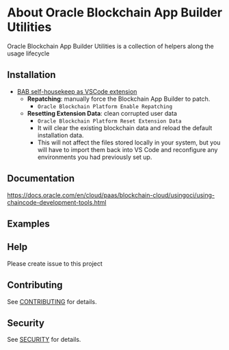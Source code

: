 # About Oracle Blockchain App Builder Utilities

Oracle Blockchain App Builder Utilities is a collection of helpers along the usage lifecycle 

## Installation
- [BAB self-housekeep as VSCode extension](https://docs.oracle.com/en/cloud/paas/blockchain-cloud/usingoci/troubleshoot-blockchain-app-builder.html)
  - **Repatching**: manually force the Blockchain App Builder to patch.
    - `Oracle Blockchain Platform Enable Repatching`
  - **Resetting Extension Data**: clean corrupted user data
    - `Oracle Blockchain Platform Reset Extension Data`
    - It will clear the existing blockchain data and reload the default installation data. 
    - This will not affect the files stored locally in your system, but you will have to import them back into VS Code and reconfigure any environments you had previously set up.

## Documentation
https://docs.oracle.com/en/cloud/paas/blockchain-cloud/usingoci/using-chaincode-development-tools.html

## Examples


## Help
Please create issue to this project

## Contributing
See [CONTRIBUTING](./CONTRIBUTING.md) for details.

## Security
See [SECURITY](./SECURITY.md) for details.
